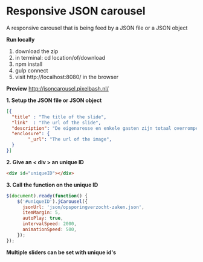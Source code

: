 # Responsive JSON carousel
A responsive carousel that is being feed by a JSON file or a JSON object

**Run locally**
1. download the zip
2. in terminal: cd location/of/download
3. npm install
4. gulp connect
5. visit http://localhost:8080/ in the browser

**Preview**
http://jsoncarousel.pixelbash.nl/


**1. Setup the JSON file or JSON object**

```JSON
[{
  "title" : "The title of the slide",
  "link"  : "The url of the slide",
  "description": "De eigenaresse en enkele gasten zijn totaal overrompeld door de gewapende man.",
  "enclosure": {
		"_url": "The url of the image",
  }
}]
```

**2. Give an < div > an unique ID**
```HTML
<div id="uniqueID"></div>
```

**3. Call the function on the unique ID**

```javascript
$(document).ready(function() {
    $('#uniqueID').jCarousel({
      jsonUrl: 'json/opsporingverzocht-zaken.json',
      itemMargin: 5,
      autoPlay: true,
      intervalSpeed: 2000,
      animationSpeed: 500,
    });
});
```
**Multiple sliders can be set with unique id's**
